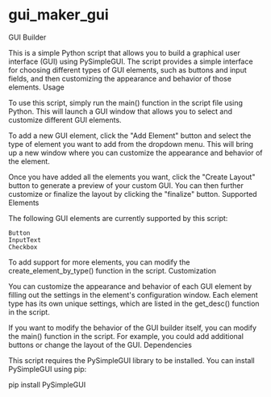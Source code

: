 # gui_maker_gui
GUI Builder

This is a simple Python script that allows you to build a graphical user interface (GUI) using PySimpleGUI. The script provides a simple interface for choosing different types of GUI elements, such as buttons and input fields, and then customizing the appearance and behavior of those elements.
Usage

To use this script, simply run the main() function in the script file using Python. This will launch a GUI window that allows you to select and customize different GUI elements.

To add a new GUI element, click the "Add Element" button and select the type of element you want to add from the dropdown menu. This will bring up a new window where you can customize the appearance and behavior of the element.

Once you have added all the elements you want, click the "Create Layout" button to generate a preview of your custom GUI. You can then further customize or finalize the layout by clicking the "finalize" button.
Supported Elements

The following GUI elements are currently supported by this script:

    Button
    InputText
    Checkbox

To add support for more elements, you can modify the create_element_by_type() function in the script.
Customization

You can customize the appearance and behavior of each GUI element by filling out the settings in the element's configuration window. Each element type has its own unique settings, which are listed in the get_desc() function in the script.

If you want to modify the behavior of the GUI builder itself, you can modify the main() function in the script. For example, you could add additional buttons or change the layout of the GUI.
Dependencies

This script requires the PySimpleGUI library to be installed. You can install PySimpleGUI using pip:

pip install PySimpleGUI

